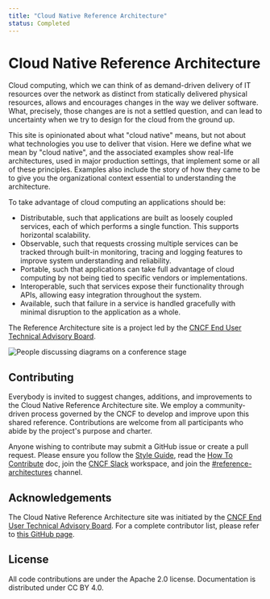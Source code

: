 ```yaml
---
title: "Cloud Native Reference Architecture"
status: Completed
---
```


# Cloud Native Reference Architecture

Cloud computing, which we can think of as demand-driven delivery of IT resources over the network as distinct from statically delivered physical resources, allows and encourages changes in the way we deliver software. What, precisely, those changes are is not a settled question, and can lead to uncertainty when we try to design for the cloud from the ground up.

This site is opinionated about what "cloud native" means, but not about what technologies you use to deliver that vision. Here we define what we mean by "cloud native", and the associated examples show real-life architectures, used in major production settings, that implement some or all of these principles. Examples also include the story of how they came to be to give you the organizational context essential to understanding the architecture.

To take advantage of cloud computing an applications should be:

- Distributable, such that applications are built as loosely coupled services, each of which performs a single function. This supports horizontal scalability.
- Observable, such that requests crossing multiple services can be tracked through built-in monitoring, tracing and logging features to improve system understanding and reliability.
- Portable, such that applications can take full advantage of cloud computing by not being tied to specific vendors or implementations.
- Interoperable, such that services expose their functionality through APIs, allowing easy integration throughout the system.
- Available, such that failure in a service is handled gracefully with minimal disruption to the application as a whole.

The Reference Architecture site is a project led by the [CNCF End User Technical Advisory Board](https://www.cncf.io/people/end-user-technical-advisory-board/).

<p><img class="mt-3" src="/images/homepage/stage.jpg" alt="People discussing diagrams on a conference stage"></p>

## Contributing

Everybody is invited to suggest changes, additions, and improvements to the Cloud Native Reference Architecture site. 
We employ a community-driven process governed by the CNCF to develop and improve upon this shared reference.
Contributions are welcome from all participants who abide by the project's purpose and charter.

Anyone wishing to contribute may submit a GitHub issue or create a pull request.
Please ensure you follow the [Style Guide](/style-guide/), read the [How To Contribute](/contribute/) doc, join the [CNCF Slack](https://communityinviter.com/apps/cloud-native/cncf) workspace, and join the [#reference-architectures](https://example.com) channel.

## Acknowledgements

The Cloud Native Reference Architecture site was initiated by the [CNCF End User Technical Advisory Board](https://www.cncf.io/people/end-user-technical-advisory-board/).
For a complete contributor list, please refer to [this GitHub page](https://github.com/cncf/architecture/graphs/contributors).

## License

All code contributions are under the Apache 2.0 license. 
Documentation is distributed under CC BY 4.0.
